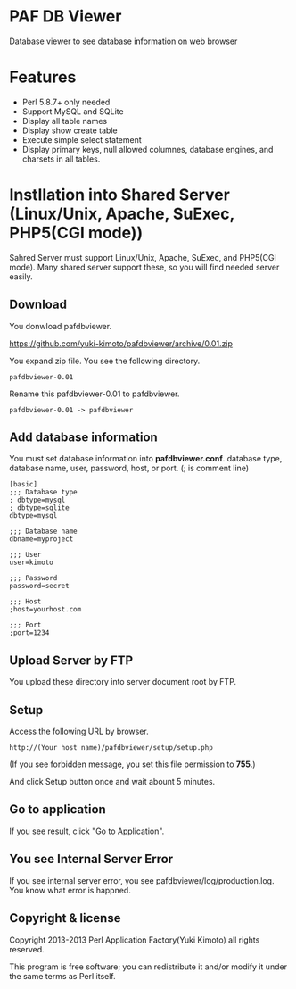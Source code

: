 # PAF DB Viewer

Database viewer to see database information on web browser

# Features

* Perl 5.8.7+ only needed
* Support MySQL and SQLite
* Display all table names
* Display show create table
* Execute simple select statement
* Display primary keys, null allowed columnes, database engines, and charsets in all tables.

# Instllation into Shared Server (Linux/Unix, Apache, SuExec, PHP5(CGI mode))

Sahred Server must support Linux/Unix, Apache, SuExec, and PHP5(CGI mode).
Many shared server support these,
so you will find needed server easily.

## Download

You donwload pafdbviewer.

https://github.com/yuki-kimoto/pafdbviewer/archive/0.01.zip

You expand zip file. You see the following directory.

    pafdbviewer-0.01

Rename this pafdbviewer-0.01 to pafdbviewer.

    pafdbviewer-0.01 -> pafdbviewer

## Add database information

You must set database information into **pafdbviewer.conf**.
database type, database name, user, password, host, or port.
(; is comment line)

    [basic]
    ;;; Database type
    ; dbtype=mysql
    ; dbtype=sqlite
    dbtype=mysql

    ;;; Database name
    dbname=myproject

    ;;; User
    user=kimoto

    ;;; Password
    password=secret

    ;;; Host
    ;host=yourhost.com

    ;;; Port
    ;port=1234

## Upload Server by FTP

You upload these directory into server document root by FTP.

## Setup

Access the following URL by browser.

    http://(Your host name)/pafdbviewer/setup/setup.php

(If you see forbidden message, you set this file permission to **755**.)

And click Setup button once and wait abount 5 minutes.

## Go to application

If you see result, click "Go to Application".

## You see Internal Server Error

If you see internal server error, you see pafdbviewer/log/production.log.
You know what error is happned.

## Copyright & license

Copyright 2013-2013 Perl Application Factory(Yuki Kimoto)
all rights reserved.

This program is free software; you can redistribute it and/or modify it
under the same terms as Perl itself.
